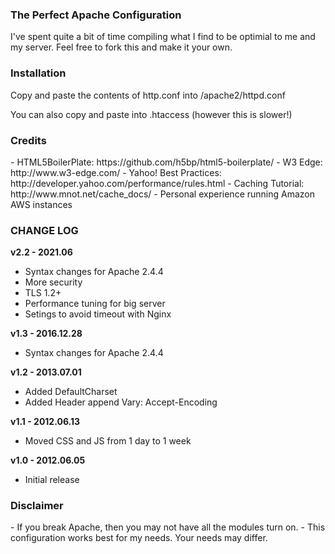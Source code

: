 <h3>The Perfect Apache Configuration</h3>
I've spent quite a bit of time compiling what I find to be optimial to me and my server.
Feel free to fork this and make it your own.

<h3>Installation</h3>
Copy and paste the contents of http.conf into /apache2/httpd.conf

You can also copy and paste into .htaccess (however this is slower!)

<h3>Credits</h3>
- HTML5BoilerPlate: https://github.com/h5bp/html5-boilerplate/
- W3 Edge: http://www.w3-edge.com/
- Yahoo! Best Practices: http://developer.yahoo.com/performance/rules.html
- Caching Tutorial: http://www.mnot.net/cache_docs/
- Personal experience running Amazon AWS instances

<h3>CHANGE LOG</h3>

<strong>v2.2 - 2021.06</strong>
- Syntax changes for Apache 2.4.4
- More security
- TLS 1.2+
- Performance tuning for big server
- Setings to avoid timeout with Nginx

<strong>v1.3 - 2016.12.28</strong>
- Syntax changes for Apache 2.4.4

<strong>v1.2 - 2013.07.01</strong>
- Added DefaultCharset
- Added Header append Vary: Accept-Encoding

<strong>v1.1 - 2012.06.13</strong>
- Moved CSS and JS from 1 day to 1 week

<strong>v1.0 - 2012.06.05</strong>
- Initial release

<h3>Disclaimer</h3>
- If you break Apache, then you may not have all the modules turn on.
- This configuration works best for my needs. Your needs may differ.
